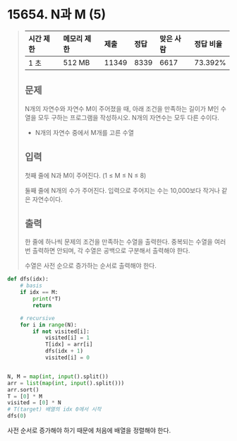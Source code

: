 # 15654. N과 M (5)

> | 시간 제한 | 메모리 제한 | 제출  | 정답 | 맞은 사람 | 정답 비율 |
> | :-------- | :---------- | :---- | :--- | :-------- | :-------- |
> | 1 초      | 512 MB      | 11349 | 8339 | 6617      | 73.392%   |
>
> ## 문제
>
> N개의 자연수와 자연수 M이 주어졌을 때, 아래 조건을 만족하는 길이가 M인 수열을 모두 구하는 프로그램을 작성하시오. N개의 자연수는 모두 다른 수이다.
>
> - N개의 자연수 중에서 M개를 고른 수열
>
> ## 입력
>
> 첫째 줄에 N과 M이 주어진다. (1 ≤ M ≤ N ≤ 8)
>
> 둘째 줄에 N개의 수가 주어진다. 입력으로 주어지는 수는 10,000보다 작거나 같은 자연수이다.
>
> ## 출력
>
> 한 줄에 하나씩 문제의 조건을 만족하는 수열을 출력한다. 중복되는 수열을 여러 번 출력하면 안되며, 각 수열은 공백으로 구분해서 출력해야 한다.
>
> 수열은 사전 순으로 증가하는 순서로 출력해야 한다.

```python
def dfs(idx):
    # basis
    if idx == M:
        print(*T)
        return

    # recursive
    for i in range(N):
        if not visited[i]:
            visited[i] = 1
            T[idx] = arr[i]
            dfs(idx + 1)
            visited[i] = 0


N, M = map(int, input().split())
arr = list(map(int, input().split()))
arr.sort()
T = [0] * M
visited = [0] * N
# T(target) 배열의 idx 0에서 시작
dfs(0)
```

사전 순서로 증가해야 하기 때문에 처음에 배열을 정렬해야 한다.